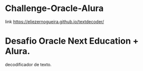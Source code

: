 # Challenge-Oracle-Alura

link https://eliezernogueira.github.io/textdecoder/
# Desafio Oracle Next Education + Alura.

decodificador de texto.


